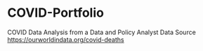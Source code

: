 # COVID-Portfolio
COVID Data Analysis from a Data and Policy Analyst
Data Source https://ourworldindata.org/covid-deaths

